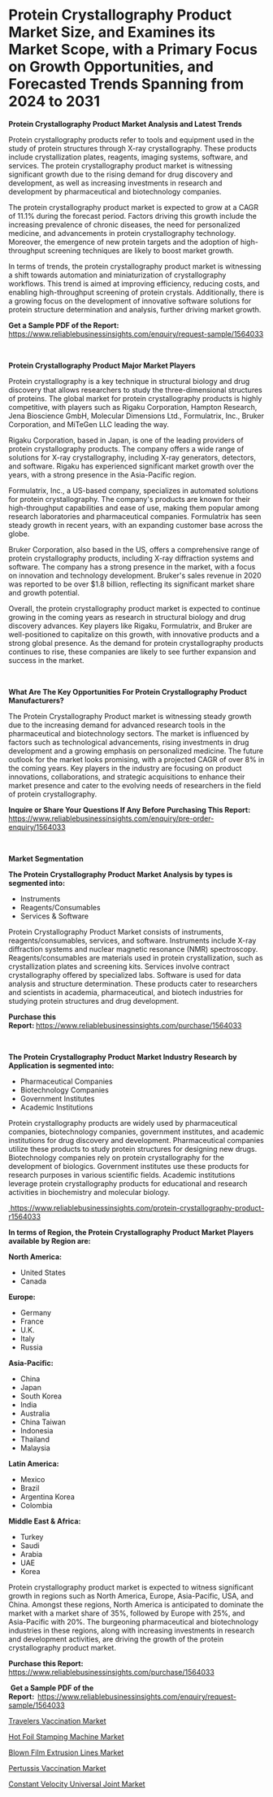 <p><h1>Protein Crystallography Product Market Size, and Examines its Market Scope, with a Primary Focus on Growth Opportunities, and Forecasted Trends Spanning from 2024 to 2031</h1></p><p><strong>Protein Crystallography Product Market Analysis and Latest Trends</strong></p>
<p><p>Protein crystallography products refer to tools and equipment used in the study of protein structures through X-ray crystallography. These products include crystallization plates, reagents, imaging systems, software, and services. The protein crystallography product market is witnessing significant growth due to the rising demand for drug discovery and development, as well as increasing investments in research and development by pharmaceutical and biotechnology companies.</p><p>The protein crystallography product market is expected to grow at a CAGR of 11.1% during the forecast period. Factors driving this growth include the increasing prevalence of chronic diseases, the need for personalized medicine, and advancements in protein crystallography technology. Moreover, the emergence of new protein targets and the adoption of high-throughput screening techniques are likely to boost market growth.</p><p>In terms of trends, the protein crystallography product market is witnessing a shift towards automation and miniaturization of crystallography workflows. This trend is aimed at improving efficiency, reducing costs, and enabling high-throughput screening of protein crystals. Additionally, there is a growing focus on the development of innovative software solutions for protein structure determination and analysis, further driving market growth.</p></p>
<p><strong>Get a Sample PDF of the Report:&nbsp;</strong> <a href="https://www.reliablebusinessinsights.com/enquiry/request-sample/1564033">https://www.reliablebusinessinsights.com/enquiry/request-sample/1564033</a></p>
<p>&nbsp;</p>
<p><strong>Protein Crystallography Product Major Market Players</strong></p>
<p><p>Protein crystallography is a key technique in structural biology and drug discovery that allows researchers to study the three-dimensional structures of proteins. The global market for protein crystallography products is highly competitive, with players such as Rigaku Corporation, Hampton Research, Jena Bioscience GmbH, Molecular Dimensions Ltd., Formulatrix, Inc., Bruker Corporation, and MiTeGen LLC leading the way.</p><p>Rigaku Corporation, based in Japan, is one of the leading providers of protein crystallography products. The company offers a wide range of solutions for X-ray crystallography, including X-ray generators, detectors, and software. Rigaku has experienced significant market growth over the years, with a strong presence in the Asia-Pacific region.</p><p>Formulatrix, Inc., a US-based company, specializes in automated solutions for protein crystallography. The company's products are known for their high-throughput capabilities and ease of use, making them popular among research laboratories and pharmaceutical companies. Formulatrix has seen steady growth in recent years, with an expanding customer base across the globe.</p><p>Bruker Corporation, also based in the US, offers a comprehensive range of protein crystallography products, including X-ray diffraction systems and software. The company has a strong presence in the market, with a focus on innovation and technology development. Bruker's sales revenue in 2020 was reported to be over $1.8 billion, reflecting its significant market share and growth potential.</p><p>Overall, the protein crystallography product market is expected to continue growing in the coming years as research in structural biology and drug discovery advances. Key players like Rigaku, Formulatrix, and Bruker are well-positioned to capitalize on this growth, with innovative products and a strong global presence. As the demand for protein crystallography products continues to rise, these companies are likely to see further expansion and success in the market.</p></p>
<p>&nbsp;</p>
<p><strong>What Are The Key Opportunities For Protein Crystallography Product Manufacturers?</strong></p>
<p><p>The Protein Crystallography Product market is witnessing steady growth due to the increasing demand for advanced research tools in the pharmaceutical and biotechnology sectors. The market is influenced by factors such as technological advancements, rising investments in drug development and a growing emphasis on personalized medicine. The future outlook for the market looks promising, with a projected CAGR of over 8% in the coming years. Key players in the industry are focusing on product innovations, collaborations, and strategic acquisitions to enhance their market presence and cater to the evolving needs of researchers in the field of protein crystallography.</p></p>
<p><strong>Inquire or Share Your Questions If Any Before Purchasing This Report:</strong> <a href="https://www.reliablebusinessinsights.com/enquiry/pre-order-enquiry/1564033">https://www.reliablebusinessinsights.com/enquiry/pre-order-enquiry/1564033</a></p>
<p>&nbsp;</p>
<p><strong>Market Segmentation</strong></p>
<p><strong>The Protein Crystallography Product Market Analysis by types is segmented into:</strong></p>
<p><ul><li>Instruments</li><li>Reagents/Consumables</li><li>Services & Software</li></ul></p>
<p><p>Protein Crystallography Product Market consists of instruments, reagents/consumables, services, and software. Instruments include X-ray diffraction systems and nuclear magnetic resonance (NMR) spectroscopy. Reagents/consumables are materials used in protein crystallization, such as crystallization plates and screening kits. Services involve contract crystallography offered by specialized labs. Software is used for data analysis and structure determination. These products cater to researchers and scientists in academia, pharmaceutical, and biotech industries for studying protein structures and drug development.</p></p>
<p><strong>Purchase this Report:&nbsp;</strong><a href="https://www.reliablebusinessinsights.com/purchase/1564033">https://www.reliablebusinessinsights.com/purchase/1564033</a></p>
<p>&nbsp;</p>
<p><strong>The Protein Crystallography Product Market Industry Research by Application is segmented into:</strong></p>
<p><ul><li>Pharmaceutical Companies</li><li>Biotechnology Companies</li><li>Government Institutes</li><li>Academic Institutions</li></ul></p>
<p><p>Protein crystallography products are widely used by pharmaceutical companies, biotechnology companies, government institutes, and academic institutions for drug discovery and development. Pharmaceutical companies utilize these products to study protein structures for designing new drugs. Biotechnology companies rely on protein crystallography for the development of biologics. Government institutes use these products for research purposes in various scientific fields. Academic institutions leverage protein crystallography products for educational and research activities in biochemistry and molecular biology.</p></p>
<p><a href="https://www.reliablebusinessinsights.com/protein-crystallography-product-r1564033">&nbsp;https://www.reliablebusinessinsights.com/protein-crystallography-product-r1564033</a></p>
<p><strong>In terms of Region, the Protein Crystallography Product Market Players available by Region are:</strong></p>
<p>
    <p> <strong> North America: </strong>
        <ul>
            <li>United States</li>
            <li>Canada</li>
        </ul>
        </p> 
    <p> <strong> Europe: </strong>
        <ul>
            <li>Germany</li>
            <li>France</li>
            <li>U.K.</li>
            <li>Italy</li>
            <li>Russia</li>
        </ul>
        </p> 
    <p> <strong> Asia-Pacific: </strong>
        <ul>
            <li>China</li>
            <li>Japan</li>
            <li>South Korea</li>
            <li>India</li>
            <li>Australia</li>
            <li>China Taiwan</li>
            <li>Indonesia</li>
            <li>Thailand</li>
            <li>Malaysia</li>
        </ul>
        </p> 
    <p> <strong> Latin America: </strong>
        <ul>
            <li>Mexico</li>
            <li>Brazil</li>
            <li>Argentina Korea</li>
            <li>Colombia</li>
        </ul>
        </p> 
    <p> <strong> Middle East & Africa: </strong>
        <ul>
            <li>Turkey</li>
            <li>Saudi</li>
            <li>Arabia</li>
            <li>UAE</li>
            <li>Korea</li>
        </ul>
    </p>
    </p>
<p><p>Protein crystallography product market is expected to witness significant growth in regions such as North America, Europe, Asia-Pacific, USA, and China. Amongst these regions, North America is anticipated to dominate the market with a market share of 35%, followed by Europe with 25%, and Asia-Pacific with 20%. The burgeoning pharmaceutical and biotechnology industries in these regions, along with increasing investments in research and development activities, are driving the growth of the protein crystallography product market.</p></p>
<p><strong>Purchase this Report: </strong><a href="https://www.reliablebusinessinsights.com/purchase/1564033">https://www.reliablebusinessinsights.com/purchase/1564033</a></p>
<p>&nbsp;<strong>Get a Sample PDF of the Report:&nbsp;&nbsp;</strong><a href="https://www.reliablebusinessinsights.com/enquiry/request-sample/1564033">https://www.reliablebusinessinsights.com/enquiry/request-sample/1564033</a></p>
<p><strong></strong></p>
<p><p><a href="https://github.com/sydneyHley85/Market-Research-Report-List-1/blob/main/travelers-vaccination-market.md">Travelers Vaccination Market</a></p><p><a href="https://medium.com/@chellamarie1961/hot-foil-stamping-machine-market-trends-a-detailed-study-of-its-market-segmentation-and-analyzing-de14e89ec413">Hot Foil Stamping Machine Market</a></p><p><a href="https://medium.com/@stephen.russell7684/blown-film-extrusion-lines-market-research-report-market-forecast-and-growth-prospects-with-a-2c497e899775">Blown Film Extrusion Lines Market</a></p><p><a href="https://github.com/trameciabutler45/Market-Research-Report-List-1/blob/main/pertussis-vaccination-market.md">Pertussis Vaccination Market</a></p><p><a href="https://medium.com/@bernadette.james576/constant-velocity-universal-joint-market-global-market-share-and-ranking-overall-sales-and-eae0eac320e6">Constant Velocity Universal Joint Market</a></p></p>